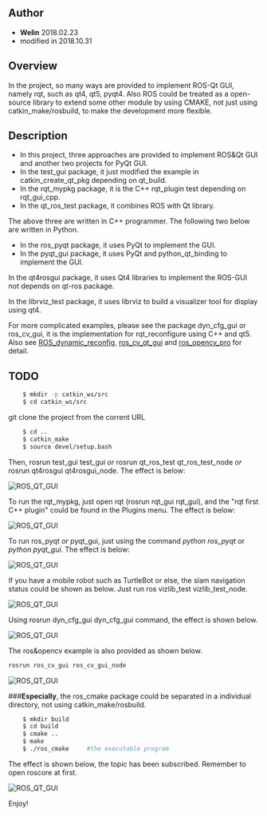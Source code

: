 ## Author
- **Welin**  2018.02.23
- modified in 2018.10.31

## Overview
In the project, so many ways are provided to implement ROS-Qt GUI, namely rqt, such as qt4, qt5, pyqt4. Also ROS could be treated as a open-source library to extend some other module by using CMAKE, not just using catkin_make/rosbuild, to make the development more flexible.

## Description
* In this project, three approaches are provided to implement ROS&Qt GUI and another two projects for PyQt GUI.
* In the test_gui package, it just modified the example in catkin_create_qt_pkg depending on qt_build.
* In the rqt_mypkg package, it is the C++ rqt_plugin test depending on rqt_gui_cpp.
* In the qt_ros_test package, it combines ROS with Qt library.

The above three are written in C++ programmer.
The following two below are written in Python.

* In the ros_pyqt package, it uses PyQt to implement the GUI.
* In the pyqt_gui package, it uses PyQt and python_qt_binding to implement the GUI.


In the qt4rosgui package, it uses Qt4 libraries to implement the ROS-GUI not depends on qt-ros package.

In the librviz_test package, it uses librviz to build a visualizer tool for display using qt4.

For more complicated examples, please see the package dyn_cfg_gui or ros_cv_gui, it is the implementation for rqt_reconfigure using C++ and qt5. Also see [ROS_dynamic_reconfig](https://github.com/WelinLee/ROS_dynamic_reconfig "ROS_dynamic_reconfig"), [ros_cv_qt_gui](https://github.com/WelinLee/ros_cv_qt_gui) and [ros_opencv_pro](https://github.com/WelinLee/ROS_OPENCV_PRO) for detail.

## TODO
```sh
    $ mkdir -p catkin_ws/src
    $ cd catkin_ws/src
```

git clone the project from the corrent URL

```sh
    $ cd ..
    $ catkin_make
    $ source devel/setup.bash
```

Then, rosrun test_gui test_gui *or* rosrun qt_ros_test qt_ros_test_node *or* rosrun qt4rosgui qt4rosgui_node. The effect is below:

![ROS_QT_GUI](docs/images/test_gui.png)

To run the rqt_mypkg, just open rqt (rosrun rqt_gui rqt_gui), and the "rqt first C++ plugin" could be found in the Plugins menu. The effect is below:

![ROS_QT_GUI](docs/images/rqt_mypkg.png)

To run ros_pyqt *or* pyqt_gui, just using the command *python ros_pyqt* or *python pyqt_gui*. The effect is below:

![ROS_QT_GUI](docs/images/pyqt_gui.png)

If you have a mobile robot such as TurtleBot or else, the slam navigation status could be shown as below. Just run ros vizlib_test vizlib_test_node.

![ROS_QT_GUI](docs/images/librviz_gui.jpg)

Using rosrun dyn_cfg_gui dyn_cfg_gui command, the effect is shown below.

![ROS_QT_GUI](docs/images/rqt_recfg.png)

The ros&opencv example is also provided as shown below. 
```sh
rosrun ros_cv_gui ros_cv_gui_node
```
![ROS_QT_GUI](docs/images/ros_cv_gui.png)



###**Especially**,
the ros_cmake package could be separated in a individual directory, not using catkin_make/rosbuild.
```sh
    $ mkdir build
    $ cd build
    $ cmake ..
    $ make
    $ ./ros_cmake     #the executable program
```
The effect is shown below, the topic has been subscribed. Remember to open roscore at first.

![ROS_QT_GUI](docs/images/ros_cmake.png)


Enjoy!